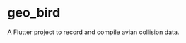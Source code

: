 <!-- TODO -->
<!-- Come up with new name-->
<!-- Thinking "Unfenestration" -->
# geo_bird
A Flutter project to record and compile avian collision data.
